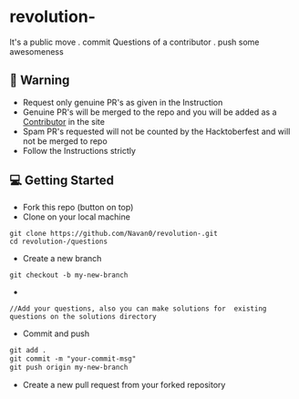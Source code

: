 # revolution-
It's a public move . commit  Questions of a contributor . push some awesomeness

## :rotating_light: Warning
- Request only genuine PR's as given in the Instruction
- Genuine PR's will be merged to the repo and you will be added as a [Contributor](https://iodevelopers.github.io/hacktoberfest/contributors.html) in the site
- Spam PR's requested will not be counted by the Hacktoberfest and will not be merged to repo
- Follow the Instructions strictly

## :computer: Getting Started

- Fork this repo (button on top)
- Clone on your local machine

```terminal
git clone https://github.com/Navan0/revolution-.git
cd revolution-/questions
```
- Create a new branch

```markdown
git checkout -b my-new-branch
```
- 
```
//Add your questions, also you can make solutions for  existing questions on the solutions directory
```
- Commit and push

```markdown
git add .
git commit -m "your-commit-msg"
git push origin my-new-branch
```

- Create a new pull request from your forked repository



